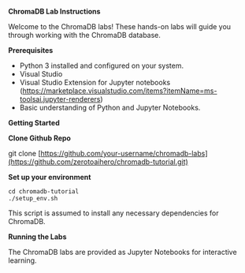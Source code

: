 **ChromaDB Lab Instructions**

Welcome to the ChromaDB labs! These hands-on labs will guide you through working with the ChromaDB database.

**Prerequisites**

- Python 3 installed and configured on your system.
- Visual Studio
- Visual Studio Extension for Jupyter notebooks (https://marketplace.visualstudio.com/items?itemName=ms-toolsai.jupyter-renderers)
- Basic understanding of Python and Jupyter Notebooks.

**Getting Started**

****Clone Github Repo****

git clone [https://github.com/your-username/chromadb-labs](https://github.com/zerotoaihero/chromadb-tutorial.git)

****Set up your environment****
```
cd chromadb-tutorial
./setup_env.sh 
```

This script is assumed to install any necessary dependencies for ChromaDB.

****Running the Labs****

The ChromaDB labs are provided as Jupyter Notebooks for interactive learning.
